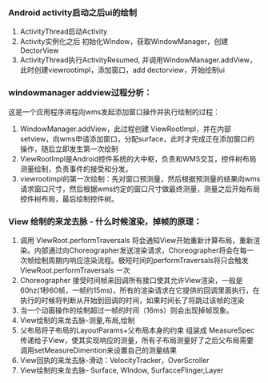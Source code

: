 
### Android activity启动之后ui的绘制
1. ActivityThread启动Activity
2. Activity实例化之后 初始化Window，获取WindowManager，创建DectorView
3. ActivityThread执行ActivityResumed, 并调用WindowManager.addView，此时创建viewrootimpl，添加窗口，add dectorview，开始绘制ui

                 
### windowmanager addview过程分析：
这是一个应用程序进程向wms发起添加窗口操作并执行绘制的过程：
1. WindowManager.addView，此过程创建 ViewRootImpl，并在内部setview，向wms申请添加窗口，分配surface，此时才完成正在添加窗口的操作，随后立即发生第一次绘制
2. ViewRootImpl是Android控件系统的大中枢，负责和WMS交互，控件树布局测量绘制，负责事件的接受和分发。
3. viewrootimpl的第一次绘制：先对窗口预测量，然后根据预测量的结果向wms请求窗口尺寸，然后根据wms约定的窗口尺寸做最终测量，测量之后开始布局控件树布局，最后绘制控件树。


### View 绘制的来龙去脉 - 什么时候渲染，掉帧的原理：

1. 调用 VIewRoot.performTraversals  将会通知View开始重新计算布局，重新渲染。内部通过向Choreographer发送渲染请求，Choreographer将会在每一次帧绘制周期内响应渲染流程。极短时间的performTraversals将只会触发 VIewRoot.performTraversals 一次
2. Choreographer 接受时间帧来回调所有接口使其允许View渲染，一般是60hz(1秒60帧，一帧约15ms)，所有的渲染请求在它提供的回调里面执行，在执行的时候将判断从开始到回调的时间，如果时间长了将跳过该帧的渲染
3. 当一个动画操作的绘制超过一帧的时间（16ms）则会出现掉帧现象。
4. View绘制的来龙去脉-测量,布局,绘制
5. 父布局将子布局的LayoutParams+父布局本身的约束 组装成 MeasureSpec 传递给子View，使其实现响应的测量，所有子布局测量好了之后父布局需要调用setMeasureDimention来设置自己的测量结果		
6. View回执的来龙去脉-滑动：VelocityTracker，OverScroller
7. View绘制的来龙去脉- Surface, WIndow, SurfacceFlinger,Layer


